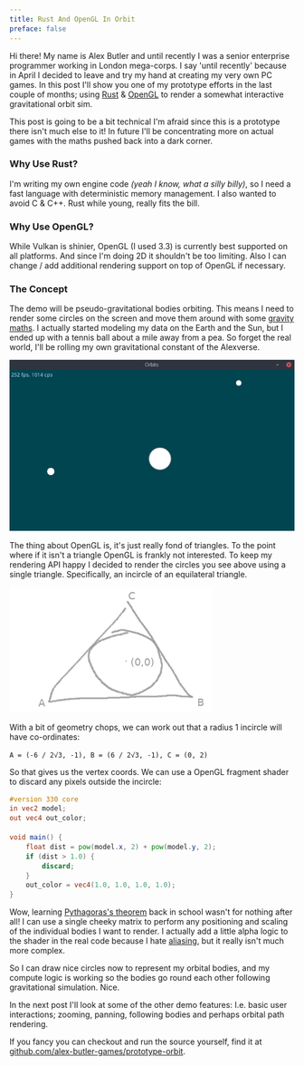 ```yaml
---
title: Rust And OpenGL In Orbit
preface: false
---
```

Hi there! My name is Alex Butler and until recently I was a senior enterprise programmer working in London mega-corps. I say 'until recently' because in April I decided to leave and try my hand at creating my very own PC games. In this post I'll show you one of my prototype efforts in the last couple of months; using [Rust](https://www.rust-lang.org) & [OpenGL](https://en.wikipedia.org/wiki/OpenGL) to render a somewhat interactive gravitational orbit sim.

This post is going to be a bit technical I'm afraid since this is a prototype there isn't much else to it! In future I'll be concentrating more on actual games with the maths pushed back into a dark corner.

### Why Use Rust?
I'm writing my own engine code *(yeah I know, what a silly billy)*, so I need a fast language with deterministic memory management. I also wanted to avoid C & C++. Rust while young, really fits the bill.

### Why Use OpenGL?
While Vulkan is shinier, OpenGL (I used 3.3) is currently best supported on all platforms. And since I'm doing 2D it shouldn't be too limiting. Also I can change / add additional rendering support on top of OpenGL if necessary.

### The Concept
The demo will be pseudo-gravitational bodies orbiting. This means I need to render some circles on the screen and move them around with some [gravity maths](https://en.wikipedia.org/wiki/Gravity#Newton.27s_theory_of_gravitation). I actually started modeling my data on the Earth and the Sun, but I ended up with a tennis ball about a mile away from a pea. So forget the real world, I'll be rolling my own gravitational constant of the Alexverse.

![3 Orbital Circles](/assets/orbit/orbit-1.png "They move about in real life")

The thing about OpenGL is, it's just really fond of triangles. To the point where if it isn't a triangle OpenGL is frankly not interested. To keep my rendering API happy I decided to render the circles you see above using a single triangle. Specifically, an incircle of an equilateral triangle.

![Vertices](/assets/orbit/orbit-2.png "Yes I drew that, no I am not ashamed")

With a bit of geometry chops, we can work out that a radius 1 incircle will have co-ordinates:

`A = (-6 / 2√3, -1), B = (6 / 2√3, -1), C = (0, 2)`

So that gives us the vertex coords. We can use a OpenGL fragment shader to discard any pixels outside the incircle:
```glsl
#version 330 core
in vec2 model;
out vec4 out_color;

void main() {
    float dist = pow(model.x, 2) + pow(model.y, 2);
    if (dist > 1.0) {
        discard;
    }
    out_color = vec4(1.0, 1.0, 1.0, 1.0);
}
```

Wow, learning [Pythagoras's theorem](https://en.wikipedia.org/wiki/Pythagorean_theorem) back in school wasn't for nothing after all! I can use a single cheeky matrix to perform any positioning and scaling of the individual bodies I want to render. I actually add a little alpha logic to the shader in the real code because I hate [aliasing](https://en.wikipedia.org/wiki/Aliasing), but it really isn't much more complex.

So I can draw nice circles now to represent my orbital bodies, and my compute logic is working so the bodies go round each other following gravitational simulation. Nice.

In the next post I'll look at some of the other demo features: I.e. basic user interactions; zooming, panning, following bodies and perhaps orbital path rendering.

If you fancy you can checkout and run the source yourself, find it at [github.com/alex-butler-games/prototype-orbit](https://github.com/alex-butler-games/prototype-orbit).
